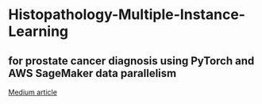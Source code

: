 # Histopathology-Multiple-Instance-Learning
## for prostate cancer diagnosis using PyTorch and AWS SageMaker data parallelism

[Medium article](https://jmg764.medium.com/attention-based-deep-multiple-instance-learning-1bb3df857e24)
